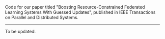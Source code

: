 Code for our paper titled "Boosting Resource-Constrained Federated Learning Systems With Guessed Updates", published in IEEE Transactions on Parallel and Distributed Systems.

------------------------

To be updated.
